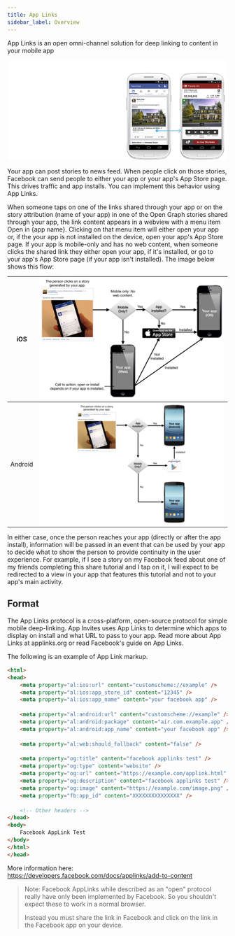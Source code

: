 ```yaml
---
title: App Links 
sidebar_label: Overview 
---
```


App Links is an open omni-channel solution for deep linking to content in your mobile app

![](images/app_links.png)


Your app can post stories to news feed. When people click on those stories, Facebook can send people to either your app or your app's App Store page. This drives traffic and app installs. You can implement this behavior using App Links.

When someone taps on one of the links shared through your app or on the story attribution (name of your app) in one of the Open Graph stories shared through your app, the link content appears in a webview with a menu item Open in {app name}. Clicking on that menu item will either open your app or, if the your app is not installed on the device, open your app's App Store page. If your app is mobile-only and has no web content, when someone clicks the shared link they either open your app, if it's installed, or go to your app's App Store page (if your app isn't installed). The image below shows this flow:


| iOS | ![](images/app_links_ios.png) |
| --- | --- | 
| Android | ![](images/app_links_android.png) |



In either case, once the person reaches your app (directly or after the app install), information will be passed in an event that can be used by your app to decide what to show the person to provide continuity in the user experience. For example, if I see a story on my Facebook feed about one of my friends completing this share tutorial and I tap on it, I will expect to be redirected to a view in your app that features this tutorial and not to your app's main activity.



## Format

The App Links protocol is a cross-platform, open-source protocol for simple mobile deep-linking. App Invites uses App Links to determine which apps to display on install and what URL to pass to your app. Read more about App Links at applinks.org or read Facebook's guide on App Links.

The following is an example of App Link markup.

```html
<html>
<head>
    <meta property="al:ios:url" content="customscheme://example" />
    <meta property="al:ios:app_store_id" content="12345" />
    <meta property="al:ios:app_name" content="your facebook app" />

    <meta property="al:android:url" content="customscheme://example" />
    <meta property="al:android:package" content="air.com.example.app" />
    <meta property="al:android:app_name" content="your facebook app" />

    <meta property="al:web:should_fallback" content="false" />

    <meta property="og:title" content="facebook applinks test" />
    <meta property="og:type" content="website" />
    <meta property="og:url" content="https://example.com/applink.html" />
    <meta property="og:description" content="facebook applinks test" />
    <meta property="og:image" content="https://example.com/image.png" />
    <meta property="fb:app_id" content="XXXXXXXXXXXXXXX" />

    <!-- Other headers -->
</head>
<body>
	Facebook AppLink Test
</body>
</html>
</head>
```

More information here: https://developers.facebook.com/docs/applinks/add-to-content



>
> Note: Facebook AppLinks while described as an "open" protocol really have only been implemented by Facebook. 
> So you shouldn't expect these to work in a normal browser. 
> 
> Instead you must share the link in Facebook and click on the link in the Facebook app on your device.
>